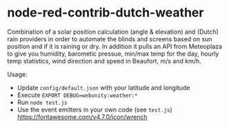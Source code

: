 # node-red-contrib-dutch-weather

Combination of a solar position calculation (angle & elevation) and (Dutch) rain providers in order to automate the blinds and screens based on sun position and if it is raining or dry.
In addition it pulls an API from Meteoplaza to give you humidity, barometic pressue, min/max temp for the day, hourly temp statistics, wind direction and speed in Beaufort, m/s and km/h.

Usage:
- Update `config/default.json` with your latitude and longitude
- Execute `EXPORT DEBUG=webunity:weather:*`
- Run `node test.js`
- Use the event emitters in your own code (see `test.js`)
https://fontawesome.com/v4.7.0/icon/wrench